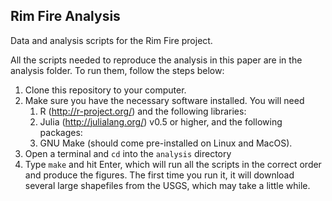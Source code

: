 Rim Fire Analysis
----------------

Data and analysis scripts for the Rim Fire project.


All the scripts needed to reproduce the analysis in this paper are in the analysis folder.  To run them, follow the steps below:

1. Clone this repository to your computer.
2. Make sure you have the necessary software installed. You will need
	1. R (http://r-project.org/) and the following libraries:
	2. Julia (http://julialang.org/) v0.5 or higher, and the following packages:
	3. GNU Make (should come pre-installed on Linux and MacOS).
3. Open a terminal and `cd` into the `analysis` directory
4. Type `make` and hit Enter, which will run all the scripts in the correct order and produce the figures.  The first time you run it, it will download several large shapefiles from the USGS, which may take a little while.